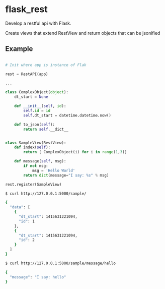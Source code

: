 # flask_rest

Develop a restful api with Flask.

Create views that extend RestView and return objects that can be jsonified

## Example

```python

# Init where app is instance of Flak

rest = RestAPI(app)

...

class ComplexObject(object):
	dt_start = None

	def __init__(self, id):
		self.id = id
		self.dt_start = datetime.datetime.now()

	def to_json(self):
		return self.__dict__


class SampleView(RestView):
	def index(self):
		return [ ComplexObject(i) for i in range(1,3)]

	def message(self, msg):
		if not msg:
			msg = 'Hello World'
		return dict(message="I say: %s" % msg)

rest.register(SampleView)
```

```bash
$ curl http://127.0.0.1:5000/sample/

{
  "data": [
    {
      "dt_start": 1415631221094, 
      "id": 1
    }, 
    {
      "dt_start": 1415631221094, 
      "id": 2
    }
  ]
}
```


```bash
$ curl http://127.0.0.1:5000/sample/message/hello

{
  "message": "I say: hello"
}
```

